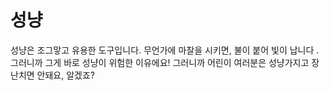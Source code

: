 # 성냥

성냥은 조그맣고 유용한 도구입니다. 무언가에 마찰을 시키면, 불이 붙어 빛이 납니다
. 그러니까 그게 바로 성냥이 위험한 이유에요! 그러니까 어린이 여러분은 성냥가지고
장난치면 안돼요, 알겠죠?
